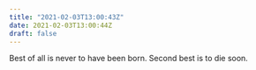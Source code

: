 ```yaml
---
title: "2021-02-03T13:00:43Z"
date: 2021-02-03T13:00:44Z
draft: false
---
```


Best of all is never to have been born.  Second best is to die soon.
